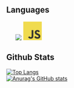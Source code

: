 <h2><b>Languages</b></h2>

<ul>
<img width="50" src="https://upload.wikimedia.org/wikipedia/commons/c/cf/Lua-Logo.svg">
    <img width="50" src="https://raw.githubusercontent.com/devicons/devicon/master/icons/javascript/javascript-original.svg">
</ul>

<h2><b>Github Stats</b></h2>

[![Top Langs](https://github-readme-stats.vercel.app/api/top-langs/?username=strawbberrys)](https://github.com/anuraghazra/github-readme-stats)
<br />
[![Anurag's GitHub stats](https://github-readme-stats.vercel.app/api?username=strawbberrys)](https://github.com/anuraghazra/github-readme-stats)
